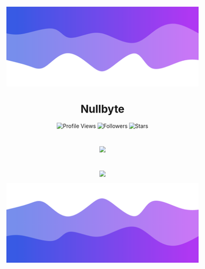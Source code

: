 ![Header](./header.png)

<h1 align="center">Nullbyte</h1>
<a href="https://github.com/0Nullbyte"></a>

<p align="center">
  <img height="25" src="https://api.visitorbadge.io/api/VisitorHit?user=0Nullbyte&countColorcountColor&countColor=%23006EFF" alt="Profile Views"/>
  <img height="25" src="https://img.shields.io/github/followers/0Nullbyte?color=4a12ba&style=for-the-badge&logo=github&label=Follow" alt="Followers"/>
  <img height="25" src="https://img.shields.io/github/stars/0Nullbyte?color=f429ff&style=for-the-badge&logo=github&label=Stars" alt="Stars"/>
</p>
<br>
<p align="center">
    <img src="https://skillicons.dev/icons?i=python,lua,cpp,cs,nodejs"/>
</p>

<br>

<p align="center">
  <img src="https://github-readme-stats.vercel.app/api/?username=0Nullbyte&title_color=674fc9&text_color=9f9f9f&show_icons=true&bg_color=00000000&hide_border=true&icon_color=674fc9&hide_title=true&count_private=true" />
</p>

![Footer](./footer.png)
